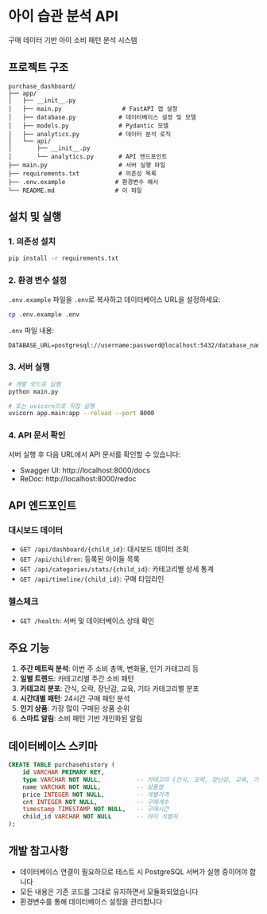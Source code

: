 # 아이 습관 분석 API

구매 데이터 기반 아이 소비 패턴 분석 시스템

## 프로젝트 구조

```
purchase_dashboard/
├── app/
│   ├── __init__.py
│   ├── main.py                 # FastAPI 앱 설정
│   ├── database.py            # 데이터베이스 설정 및 모델
│   ├── models.py              # Pydantic 모델
│   ├── analytics.py           # 데이터 분석 로직
│   └── api/
│       ├── __init__.py
│       └── analytics.py       # API 엔드포인트
├── main.py                    # 서버 실행 파일
├── requirements.txt           # 의존성 목록
├── .env.example              # 환경변수 예시
└── README.md                 # 이 파일
```

## 설치 및 실행

### 1. 의존성 설치

```bash
pip install -r requirements.txt
```

### 2. 환경 변수 설정

`.env.example` 파일을 `.env`로 복사하고 데이터베이스 URL을 설정하세요:

```bash
cp .env.example .env
```

`.env` 파일 내용:
```
DATABASE_URL=postgresql://username:password@localhost:5432/database_name
```

### 3. 서버 실행

```bash
# 개발 모드로 실행
python main.py

# 또는 uvicorn으로 직접 실행
uvicorn app.main:app --reload --port 8000
```

### 4. API 문서 확인

서버 실행 후 다음 URL에서 API 문서를 확인할 수 있습니다:
- Swagger UI: http://localhost:8000/docs
- ReDoc: http://localhost:8000/redoc

## API 엔드포인트

### 대시보드 데이터
- `GET /api/dashboard/{child_id}`: 대시보드 데이터 조회
- `GET /api/children`: 등록된 아이들 목록
- `GET /api/categories/stats/{child_id}`: 카테고리별 상세 통계
- `GET /api/timeline/{child_id}`: 구매 타임라인

### 헬스체크
- `GET /health`: 서버 및 데이터베이스 상태 확인

## 주요 기능

1. **주간 메트릭 분석**: 이번 주 소비 총액, 변화율, 인기 카테고리 등
2. **일별 트렌드**: 카테고리별 주간 소비 패턴
3. **카테고리 분포**: 간식, 오락, 장난감, 교육, 기타 카테고리별 분포
4. **시간대별 패턴**: 24시간 구매 패턴 분석
5. **인기 상품**: 가장 많이 구매된 상품 순위
6. **스마트 알림**: 소비 패턴 기반 개인화된 알림

## 데이터베이스 스키마

```sql
CREATE TABLE purchasehistory (
    id VARCHAR PRIMARY KEY,
    type VARCHAR NOT NULL,          -- 카테고리 (간식, 오락, 장난감, 교육, 기타)
    name VARCHAR NOT NULL,          -- 상품명
    price INTEGER NOT NULL,         -- 개별가격
    cnt INTEGER NOT NULL,           -- 구매개수
    timestamp TIMESTAMP NOT NULL,   -- 구매시간
    child_id VARCHAR NOT NULL       -- 아이 식별자
);
```

## 개발 참고사항

- 데이터베이스 연결이 필요하므로 테스트 시 PostgreSQL 서버가 실행 중이어야 합니다
- 모든 내용은 기존 코드를 그대로 유지하면서 모듈화되었습니다
- 환경변수를 통해 데이터베이스 설정을 관리합니다
